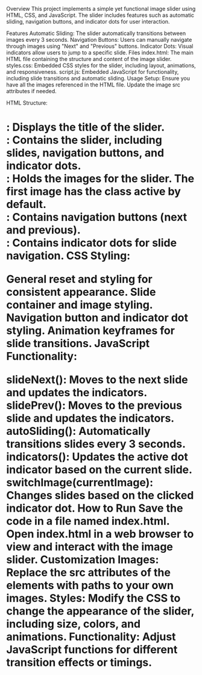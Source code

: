 Overview
This project implements a simple yet functional image slider using HTML, CSS, and JavaScript. The slider includes features such as automatic sliding, navigation buttons, and indicator dots for user interaction.

Features
Automatic Sliding: The slider automatically transitions between images every 3 seconds.
Navigation Buttons: Users can manually navigate through images using "Next" and "Previous" buttons.
Indicator Dots: Visual indicators allow users to jump to a specific slide.
Files
index.html: The main HTML file containing the structure and content of the image slider.
styles.css: Embedded CSS styles for the slider, including layout, animations, and responsiveness.
script.js: Embedded JavaScript for functionality, including slide transitions and automatic sliding.
Usage
Setup: Ensure you have all the images referenced in the HTML file. Update the image src attributes if needed.

HTML Structure:

<h1 class="upper-heading">: Displays the title of the slider.
<div class="slide-container">: Contains the slider, including slides, navigation buttons, and indicator dots.
<div class="slides">: Holds the images for the slider. The first image has the class active by default.
<div class="buttons">: Contains navigation buttons (next and previous).
<div class="dotsContainer">: Contains indicator dots for slide navigation.
CSS Styling:

General reset and styling for consistent appearance.
Slide container and image styling.
Navigation button and indicator dot styling.
Animation keyframes for slide transitions.
JavaScript Functionality:

slideNext(): Moves to the next slide and updates the indicators.
slidePrev(): Moves to the previous slide and updates the indicators.
autoSliding(): Automatically transitions slides every 3 seconds.
indicators(): Updates the active dot indicator based on the current slide.
switchImage(currentImage): Changes slides based on the clicked indicator dot.
How to Run
Save the code in a file named index.html.
Open index.html in a web browser to view and interact with the image slider.
Customization
Images: Replace the src attributes of the <img> elements with paths to your own images.
Styles: Modify the CSS to change the appearance of the slider, including size, colors, and animations.
Functionality: Adjust JavaScript functions for different transition effects or timings.